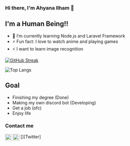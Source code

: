 ### Hi there, I'm Ahyana Ilham 👋

## I'm a Human Being!!

- 🌱 I’m currently learning Node.js and Laravel Framework
- ⚡ Fun fact: I love to watch anime and playing games
- ⚡ I want to learn image recognition

[![GitHub Streak](https://streak-stats.demolab.com?user=Yami98&theme=dark&hide_border=true&mode=weekly)](https://git.io/streak-stats)

![Top Langs](https://github-readme-stats.vercel.app/api/top-langs/?username=Yami98&layout=compact)


## Goal

- Finishing my degree (Done)
- Making my own discord bot (Developing)
- Get a job (ofc)
- Enjoy life


### Contact me

[<img align="left" alt="Yami | Twitter" width="22px" src="img/twitter-logo-png-5860-32x32.ico" />][Twitter]
[<img align="left" alt="Yami | Discord" width="22px" src="img/discord-logo-png-7636-32x32.ico" />][Discord]

<br />

[Discord]: https://discordapp.com/users/217582472613986304/

